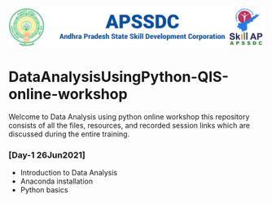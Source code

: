 ![APSSDC LOGO](https://github.com/AP-Skill-Development-Corporation/PythonPrammingOnlineWorkshop-vignanUniversity/blob/main/APSSDC_logo.png)
# DataAnalysisUsingPython-QIS-online-workshop
Welcome to Data Analysis using python online workshop this repository consists of all the files, resources, and recorded session links which are discussed during the entire training.

### [Day-1  26Jun2021]
- Introduction to Data Analysis
- Anaconda installation
- Python basics 

